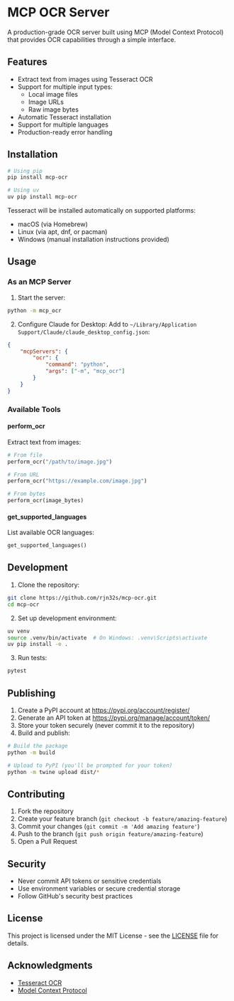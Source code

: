 # MCP OCR Server

A production-grade OCR server built using MCP (Model Context Protocol) that provides OCR capabilities through a simple interface.

## Features

- Extract text from images using Tesseract OCR
- Support for multiple input types:
  - Local image files
  - Image URLs
  - Raw image bytes
- Automatic Tesseract installation
- Support for multiple languages
- Production-ready error handling

## Installation

```bash
# Using pip
pip install mcp-ocr

# Using uv
uv pip install mcp-ocr
```

Tesseract will be installed automatically on supported platforms:
- macOS (via Homebrew)
- Linux (via apt, dnf, or pacman)
- Windows (manual installation instructions provided)

## Usage

### As an MCP Server

1. Start the server:
```bash
python -m mcp_ocr
```

2. Configure Claude for Desktop:
Add to `~/Library/Application Support/Claude/claude_desktop_config.json`:
```json
{
    "mcpServers": {
        "ocr": {
            "command": "python",
            "args": ["-m", "mcp_ocr"]
        }
    }
}
```

### Available Tools

#### perform_ocr
Extract text from images:
```python
# From file
perform_ocr("/path/to/image.jpg")

# From URL
perform_ocr("https://example.com/image.jpg")

# From bytes
perform_ocr(image_bytes)
```

#### get_supported_languages
List available OCR languages:
```python
get_supported_languages()
```

## Development

1. Clone the repository:
```bash
git clone https://github.com/rjn32s/mcp-ocr.git
cd mcp-ocr
```

2. Set up development environment:
```bash
uv venv
source .venv/bin/activate  # On Windows: .venv\Scripts\activate
uv pip install -e .
```

3. Run tests:
```bash
pytest
```

## Publishing

1. Create a PyPI account at https://pypi.org/account/register/
2. Generate an API token at https://pypi.org/manage/account/token/
3. Store your token securely (never commit it to the repository)
4. Build and publish:
```bash
# Build the package
python -m build

# Upload to PyPI (you'll be prompted for your token)
python -m twine upload dist/*
```

## Contributing

1. Fork the repository
2. Create your feature branch (`git checkout -b feature/amazing-feature`)
3. Commit your changes (`git commit -m 'Add amazing feature'`)
4. Push to the branch (`git push origin feature/amazing-feature`)
5. Open a Pull Request

## Security

- Never commit API tokens or sensitive credentials
- Use environment variables or secure credential storage
- Follow GitHub's security best practices

## License

This project is licensed under the MIT License - see the [LICENSE](LICENSE) file for details.

## Acknowledgments

- [Tesseract OCR](https://github.com/tesseract-ocr/tesseract)
- [Model Context Protocol](https://modelcontextprotocol.io)
